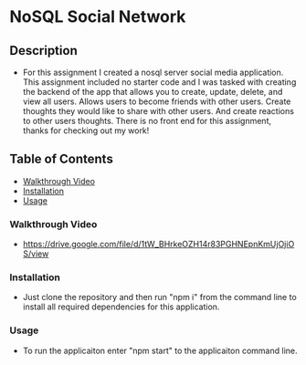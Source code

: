 # NoSQL Social Network

## Description
  
  * For this assignment I created a nosql server social media application. This assignment included no starter code and I was tasked with creating the backend of the app that allows you to create, update, delete, and view all users. Allows users to become friends with other users. Create thoughts they would like to share with other users. And create reactions to other users thoughts. There is no front end for this assignment, thanks for checking out my work! 

  ## Table of Contents

  * [Walkthrough Video](#walkthrough-video)
  * [Installation](#installation)
  * [Usage](#usage)

  ### Walkthrough Video

  * https://drive.google.com/file/d/1tW_BHrkeOZH14r83PGHNEpnKmUjOjiOS/view

  ### Installation
  
  * Just clone the repository and then run "npm i" from the command line to install all required dependencies for this application.

  ### Usage

  * To run the applicaiton enter "npm start" to the applicaiton command line.